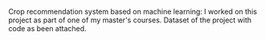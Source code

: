 Crop recommendation system based on machine learning: I worked on this project as part of one of my master's courses. Dataset of the project with code as been attached.
